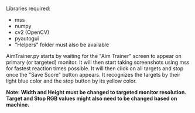 Libraries required:
 - mss
 - numpy
 - cv2 (OpenCV)
 - pyautogui
 - "Helpers" folder must also be available

AimTrainer.py starts by waiting for the "Aim Trainer" screen to appear on primary (or targeted)
monitor. It will then start taking screenshots using mss for fastest reaction times possible. It will then
click on all targets and stop once the "Save Score" button appears. It recognizes the targets by their
light blue color and the stop button by its yellow color.

**Note: Width and Height must be changed to targeted monitor resolution. Target and Stop RGB values
might also need to be changed based on machine.**

